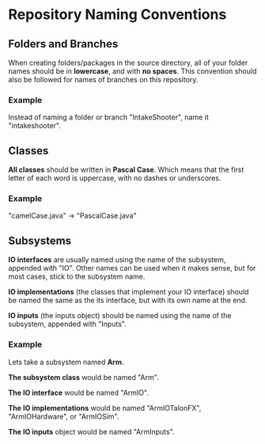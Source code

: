 # Repository Naming Conventions

## Folders and Branches
When creating folders/packages in the source directory, all of your folder names should be in **lowercase**, and with **no spaces**. This convention should also be followed for names of branches on this repository.

### Example
Instead of naming a folder or branch "IntakeShooter", name it "intakeshooter".

## Classes
**All classes** should be written in **Pascal Case**. Which means that the first letter of each word is uppercase, with no dashes or underscores.

### Example
"camelCase.java" &#8594; "PascalCase.java"  

## Subsystems

**IO interfaces** are usually named using the name of the subsystem, appended with "IO". Other names can be used when it makes sense, but for most cases, stick to the subsystem name.

**IO implementations** (the classes that implement your IO interface) should be named the same as the its interface, but with its own name at the end.

**IO inputs** (the inputs object) should be named using the name of the subsystem, appended with "Inputs".

### Example
Lets take a subsystem named **Arm**.

**The subsystem class** would be named "Arm".

**The IO interface** would be named "ArmIO".

**The IO implementations** would be named "ArmIOTalonFX", "ArmIOHardware", or "ArmIOSim".

**The IO inputs** object would be named "ArmInputs".